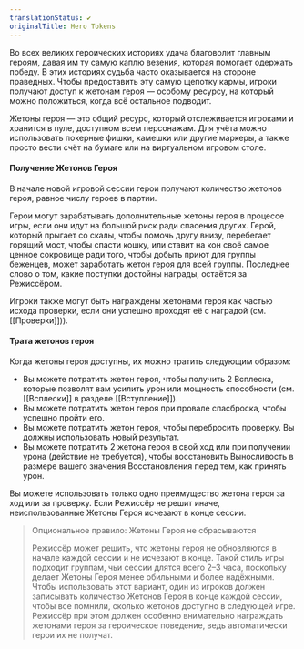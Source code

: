 ```yaml
---
translationStatus: ✔️
originalTitle: Hero Tokens
---
```

Во всех великих героических историях удача благоволит главным героям, давая им ту самую каплю везения, которая помогает одержать победу. В этих историях судьба часто оказывается на стороне праведных. Чтобы предоставить эту самую щепотку кармы, игроки получают доступ к жетонам героя — особому ресурсу, на который можно положиться, когда всё остальное подводит.

Жетоны героя — это общий ресурс, который отслеживается игроками и хранится в пуле, доступном всем персонажам. Для учёта можно использовать покерные фишки, камешки или другие маркеры, а также просто вести счёт на бумаге или на виртуальном игровом столе.

#### Получение Жетонов Героя

В начале новой игровой сессии герои получают количество жетонов героя, равное числу героев в партии.

Герои могут зарабатывать дополнительные жетоны героя в процессе игры, если они идут на большой риск ради спасения других. Герой, который прыгает со скалы, чтобы помочь другу внизу, перебегает горящий мост, чтобы спасти кошку, или ставит на кон своё самое ценное сокровище ради того, чтобы добыть приют для группы беженцев, может заработать жетон героя для всей группы. Последнее слово о том, какие поступки достойны награды, остаётся за Режиссёром.

Игроки также могут быть награждены жетонами героя как частью исхода проверки, если они успешно проходят её с наградой (см. [[Проверки]])).

#### Трата жетонов героя

Когда жетоны героя доступны, их можно тратить следующим образом:
- Вы можете потратить жетон героя, чтобы получить 2 Всплеска, которые позволят вам усилить урон или мощность способности (см. [[Всплески]] в разделе [[Вступление]]).    
- Вы можете потратить жетон героя при провале спасброска, чтобы успешно пройти его.
- Вы можете потратить жетон героя, чтобы перебросить проверку. Вы должны использовать новый результат.
- Вы можете потратить 2 жетона героя в свой ход или при получении урона (действие не требуется), чтобы восстановить Выносливость в размере вашего значения Восстановления перед тем, как принять урон.

Вы можете использовать только одно преимущество жетона героя за ход или за проверку. Если Режиссёр не решит иначе, неиспользованные Жетоны Героя исчезают в конце сессии.

> Опциональное правило: Жетоны Героя не сбрасываются
> 
> Режиссёр может решить, что жетоны героя не обновляются в начале каждой сессии и не исчезают в конце. Такой стиль игры подходит группам, чьи сессии длятся всего 2–3 часа, поскольку делает Жетоны Героя менее обильными и более надёжными. Чтобы использовать этот вариант, один из игроков должен записывать количество Жетонов Героя в конце каждой сессии, чтобы все помнили, сколько жетонов доступно в следующей игре. Режиссёр при этом должен особенно внимательно награждать жетонами героя за героическое поведение, ведь автоматически герои их не получат.